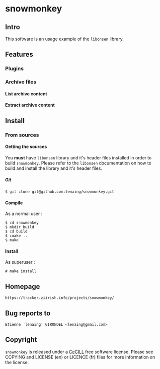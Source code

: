 snowmonkey
==========

Intro
-----

This software is an usage example of the `libonsen` library.


Features
--------

### Plugins

### Archive files

#### List archive content

#### Extract archive content


Install
--------

### From sources

#### Getting the sources

You __must__ have `libonsen` library and it's header files installed in order to
build `snowmonkey`. Please refer to the `libonsen` documentation on how to build
and install the library and it's header files.

##### Git

    $ git clone git@github.com:lenaing/snowmonkey.git

#### Compile

As a normal user :

    $ cd snowmonkey
    $ mkdir build
    $ cd build
    $ cmake ..
    $ make

#### Install

As superuser :

    # make install

Homepage
--------

    https://tracker.ziirish.info/projects/snowmonkey/

Bug reports to
--------------

    Etienne 'lenaing' GIRONDEL <lenaing@gmail.com>

Copyright
---------

`snowmonkey` is released under a
[CeCILL](http://www.cecill.info/licences/Licence_CeCILL_V2-en.html)
free software license. Please see COPYING and LICENSE (en) or LICENCE (fr) files
for more information on the license.
